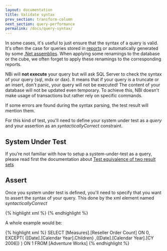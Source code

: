 ```yaml
---
layout: documentation
title: Validate syntax
prev_section: transform-column
next_section: query-performance
permalink: /docs/query-syntax/
---
```

In some cases, it's useful to just ensure that the syntax of a query is valid. It's often the case for queries stored in [reports](../query-report/) or automatically generated by some [.Net assemblies](../query-assembly/). When applying some renamings to the database or the cube, we often forget to apply these renamings to the corresponding reports.

NBi will **not execute** your query but will ask SQL Server to check the syntax of your query (sql, mdx or dax). It means that if your query is a truncate or an insert, don't panic, your query will not be executed! The content of your database will not be updated even temporary. To achieve this, NBI doesn't make usage of transactions but rather rely on specific commands.

If some errors are found during the syntax parsing, the test result will mention them.

For this kind of test, you'll need to define your system under test as a *query* and your assertion as an *syntacticallyCorrect* constraint.

## System Under Test

If you’re not familiar with how to setup a system-under-test as a query, please read first the documentation about [Test equivalence of two result sets](../compare-equivalence-resultsets/)

## Assert

Once you system under test is defined, you'll need to specify that you want to assert the syntax of your query. This done by the xml element named *syntacticallyCorrect*

{% highlight xml %}
<assert>
	<syntacticallyCorrect/>
</assert>
{% endhighlight %}

A whole example would be:

{% highlight xml %}
<test name="...">
    <system-under-test>
        <execution>
            <query name="MDX" connectionString="...">
                SELECT
                    [Measures].[Reseller Order Count] ON 0,
                    EXCEPT(
                       {[Date].[Calendar Year].Children}
                       ,{[Date].[Calendar Year].[CY 2006]}
                    ) ON 1
                FROM
                    [Adventure Works]
            </query>
        </execution>
    </system-under-test>
    <assert>
        <syntacticallyCorrect/>
    </assert>
</test>
{% endhighlight %}
